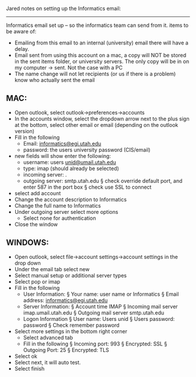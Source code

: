 Jared notes on setting up the Informatics email:

-------------------------

Informatics email set up – so the informatics team can send from it.
items to be aware of:
- Emailing from this email to an internal (university) email there will have a delay.
- Email sent from using this account on a mac, a copy will NOT be stored in the sent items folder, or university servers. The only copy will be in on my computer -> sent. Not the case with a PC
- The name change will not let recipients (or us if there is a problem) know who actually sent the email

## MAC: ##
- Open outlook, select outlook->preferences->accounts
- In the accounts window, select the dropdown arrow next to the plus sign at the bottom, select other email or email (depending on the outlook version)
- Fill in the following
  - Email: informatics@egi.utah.edu
  - password: the users university password (CIS/email)
- new fields will show enter the following:
  - username: users unid@umail.utah.edu
  - type: imap (should already be selected)
  - incoming server: .
  - outgoing server: smtp.utah.edu
§  check override default port, and enter 587 in the port box
§  check use SSL to connect
- select add account
- Change the account description to Informatics
- Change the full name to Informatics
- Under outgoing server select more options
  - Select none for authentication
- Close the window


## WINDOWS: ##
- Open outlook, select file->account settings->account settings in the drop down
- Under the email tab select new
- Select manual setup or additional server types
- Select pop or imap
- Fill in the following
  - User Information:
§  Your name: user name or Informatics
§  Email address: informatics@egi.utah.edu
  - Server Information:
§  Account time IMAP
§  Incoming mail server imap.umail.utah.edu
§  Outgoing mail server smtp.utah.edu
  - Logon Information
§  User name: Users unid
§  Users password: password
§  Check remember password
- Select more settings in the bottom right corner
  - Select advanced tab
  - Fill in the following
§  Incoming port: 993
§  Encrypted: SSL
§  Outgoing Port: 25
§  Encrypted: TLS
- Select ok
- Select next, it will auto test.
- Select finish
